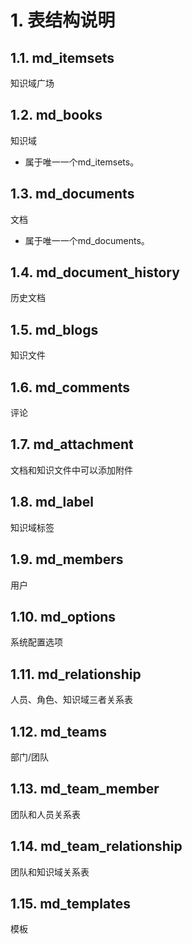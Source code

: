 # 1. 表结构说明

## 1.1. md_itemsets
知识域广场
## 1.2. md_books
知识域
* 属于唯一一个md_itemsets。
## 1.3. md_documents
文档
* 属于唯一一个md_documents。
## 1.4. md_document_history
历史文档
## 1.5. md_blogs
知识文件
## 1.6. md_comments
评论
## 1.7. md_attachment
文档和知识文件中可以添加附件
## 1.8. md_label
知识域标签
## 1.9. md_members
用户
## 1.10. md_options
系统配置选项
## 1.11. md_relationship
人员、角色、知识域三者关系表
## 1.12. md_teams
部门/团队
## 1.13. md_team_member
团队和人员关系表
## 1.14. md_team_relationship
团队和知识域关系表
## 1.15. md_templates
模板


